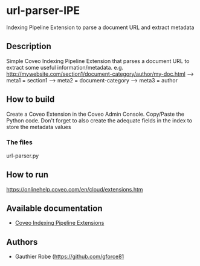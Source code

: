 # url-parser-IPE
Indexing Pipeline Extension to parse a document URL and extract metadata

## Description
Simple Coveo Indexing Pipeline Extension that parses a document URL to extract some useful information/metadata.
e.g. http://mywebsite.com/section1/document-category/author/my-doc.html
--> meta1 = section1
--> meta2 = document-category
--> meta3 = author

## How to build
Create a Coveo Extension in the Coveo Admin Console. Copy/Paste the Python code.
Don't forget to also create the adequate fields in the index to store the metadata values

### The files
url-parser.py

## How to run
https://onlinehelp.coveo.com/en/cloud/extensions.htm

## Available documentation
* [Coveo Indexing Pipeline Extensions](https://onlinehelp.coveo.com/en/cloud/extensions.htm)
 
## Authors
- Gauthier Robe (https://github.com/gforce81
